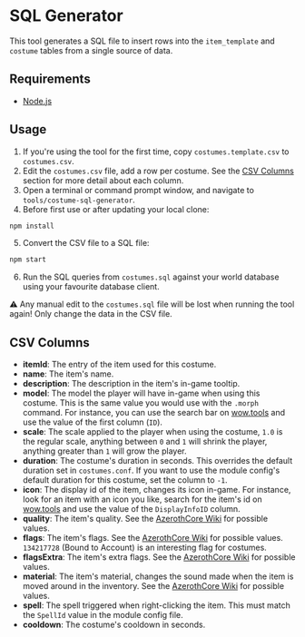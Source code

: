 # SQL Generator

This tool generates a SQL file to insert rows into the ``item_template`` and ``costume`` tables from a single source of data.

## Requirements

* [Node.js](https://nodejs.org/en/download/)

## Usage

1. If you're using the tool for the first time, copy `costumes.template.csv` to `costumes.csv`.
2. Edit the `costumes.csv` file, add a row per costume. See the [CSV Columns](#csv-columns) section for more detail about each column.
3. Open a terminal or command prompt window, and navigate to `tools/costume-sql-generator`.
4. Before first use or after updating your local clone:
```sh
npm install
```
5. Convert the CSV file to a SQL file:
```sh
npm start
```
6. Run the SQL queries from `costumes.sql` against your world database using your favourite database client.

⚠️ Any manual edit to the `costumes.sql` file will be lost when running the tool again! Only change the data in the CSV file.

## CSV Columns

* **itemId**: The entry of the item used for this costume.
* **name**: The item's name.
* **description**: The description in the item's in-game tooltip.
* **model**: The model the player will have in-game when using this costume. This is the same value you would use with the `.morph` command. For instance, you can use the search bar on [wow.tools](https://wow.tools/dbc/?dbc=creaturedisplayinfo&build=3.3.5.12340#page=1) and use the value of the first column (`ID`).
* **scale**: The scale applied to the player when using the costume, `1.0` is the regular scale, anything between `0` and `1` will shrink the player, anything greater than `1` will grow the player.
* **duration**: The costume's duration in seconds. This overrides the default duration set in `costumes.conf`. If you want to use the module config's default duration for this costume, set the column to `-1`.
* **icon**: The display id of the item, changes its icon in-game. For instance, look for an item with an icon you like, search for the item's id on [wow.tools](https://wow.tools/dbc/?dbc=item&build=3.3.5.12340#page=1) and use the value of the `DisplayInfoID` column.
* **quality**: The item's quality. See the [AzerothCore Wiki](https://www.azerothcore.org/wiki/item_template#quality) for possible values.
* **flags**: The item's flags. See the [AzerothCore Wiki](https://www.azerothcore.org/wiki/item_template#flags) for possible values. `134217728` (Bound to Account) is an interesting flag for costumes.
* **flagsExtra**: The item's extra flags. See the [AzerothCore Wiki](https://www.azerothcore.org/wiki/item_template#flagsextra) for possible values.
* **material**: The item's material, changes the sound made when the item is moved around in the inventory. See the [AzerothCore Wiki](https://www.azerothcore.org/wiki/item_template#material) for possible values.
* **spell**: The spell triggered when right-clicking the item. This must match the `SpellId` value in the module config file.
* **cooldown**: The costume's cooldown in seconds.
